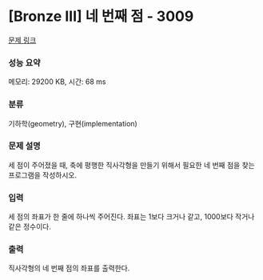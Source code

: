 # [Bronze III] 네 번째 점 - 3009 

[문제 링크](https://www.acmicpc.net/problem/3009) 

### 성능 요약

메모리: 29200 KB, 시간: 68 ms

### 분류

기하학(geometry), 구현(implementation)

### 문제 설명

<p>세 점이 주어졌을 때, 축에 평행한 직사각형을 만들기 위해서 필요한 네 번째 점을 찾는 프로그램을 작성하시오.</p>

### 입력 

 <p>세 점의 좌표가 한 줄에 하나씩 주어진다. 좌표는 1보다 크거나 같고, 1000보다 작거나 같은 정수이다.</p>

### 출력 

 <p>직사각형의 네 번째 점의 좌표를 출력한다.</p>

